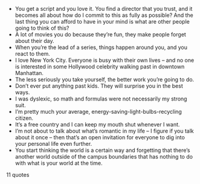  - You get a script and you love it. You find a director that you trust, and it becomes all about how do I commit to this as fully as possible? And the last thing you can afford to have in your mind is what are other people going to think of this?
 - A lot of movies you do because they’re fun, they make people forget about their day.
 - When you’re the lead of a series, things happen around you, and you react to them.
 - I love New York City. Everyone is busy with their own lives – and no one is interested in some Hollywood celebrity walking past in downtown Manhattan.
 - The less seriously you take yourself, the better work you’re going to do.
 - Don’t ever put anything past kids. They will surprise you in the best ways.
 - I was dyslexic, so math and formulas were not necessarily my strong suit.
 - I’m pretty much your average, energy-saving-light-bulbs-recycling citizen.
 - It’s a free country and I can keep my mouth shut whenever I want.
 - I’m not about to talk about what’s romantic in my life – I figure if you talk about it once – then that’s an open invitation for everyone to dig into your personal life even further.
 - You start thinking the world is a certain way and forgetting that there’s another world outside of the campus boundaries that has nothing to do with what is your world at the time.

11 quotes